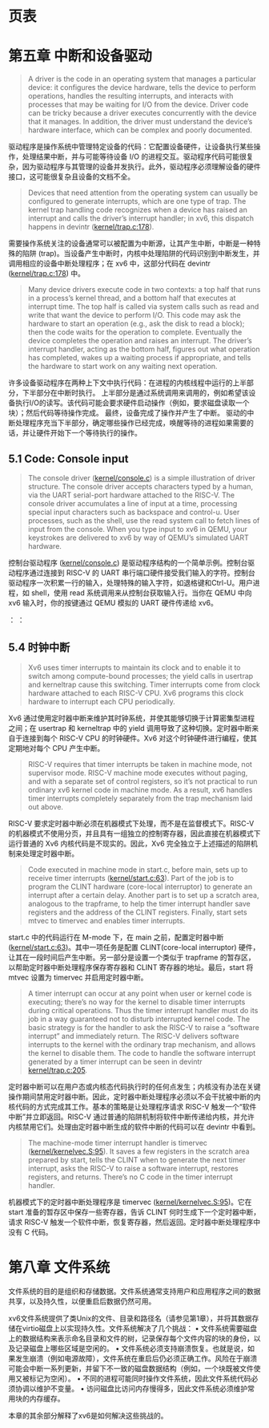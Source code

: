 

# 页表






# 第五章 中断和设备驱动

> A driver is the code in an operating system that manages a particular device: it configures the device hardware, tells the device to perform operations, handles the resulting interrupts, and interacts with processes that may be waiting for I/O from the device. Driver code can be tricky because a driver executes concurrently with the device that it manages. In addition, the driver must understand the device’s hardware interface, which can be complex and poorly documented.

驱动程序是操作系统中管理特定设备的代码：它配置设备硬件，让设备执行某些操作，处理结果中断，并与可能等待设备 I/O 的进程交互。驱动程序代码可能很复杂，因为驱动程序与其管理的设备并发执行。此外，驱动程序必须理解设备的硬件接口，这可能很复杂且设备的文档不全。

> Devices that need attention from the operating system can usually be configured to generate interrupts, which are one type of trap. The kernel trap handling code recognizes when a device has raised an interrupt and calls the driver’s interrupt handler; in xv6, this dispatch happens in devintr ([kernel/trap.c:178](https://github.com/mit-pdos/xv6-riscv/blob/riscv/kernel/trap.c#L178)).

需要操作系统关注的设备通常可以被配置为中断源，让其产生中断，中断是一种特殊的陷阱 (trap)。当设备产生中断时，内核中处理陷阱的代码识别到中断发生，并调用相应的设备中断处理程序；在 xv6 中，这部分代码在 devintr ([kernel/trap.c:178](https://github.com/mit-pdos/xv6-riscv/blob/riscv/kernel/trap.c#L178)) 中。

> Many device drivers execute code in two contexts: a top half that runs in a process’s kernel thread, and a bottom half that executes at interrupt time. The top half is called via system calls such as read and write that want the device to perform I/O. This code may ask the hardware to start an operation (e.g., ask the disk to read a block); then the code waits for the operation to complete. Eventually the device completes the operation and raises an interrupt. The driver’s interrupt handler, acting as the bottom half, figures out what operation has completed, wakes up a waiting process if appropriate, and tells the hardware to start work on any waiting next operation.

许多设备驱动程序在两种上下文中执行代码：在进程的内核线程中运行的上半部分，下半部分在中断时执行。 上半部分是通过系统调用来调用的，例如希望该设备执行I/O的读写。该代码可能会要求硬件启动操作（例如，要求磁盘读取一个块）；然后代码等待操作完成。 最终，设备完成了操作并产生了中断。 驱动的中断处理程序充当下半部分，确定哪些操作已经完成，唤醒等待的进程如果需要的话，并让硬件开始下一个等待执行的操作。

## 5.1 Code: Console input

> The console driver ([kernel/console.c](https://github.com/mit-pdos/xv6-riscv/blob/riscv/kernel/console.c)) is a simple illustration of driver structure. The console driver accepts characters typed by a human, via the UART serial-port hardware attached to the RISC-V. The console driver accumulates a line of input at a time, processing special input characters such as backspace and control-u. User processes, such as the shell, use the read system call to fetch lines of input from the console. When you type input to xv6 in QEMU, your keystrokes are delivered to xv6 by way of QEMU’s simulated UART hardware.

控制台驱动程序 ([kernel/console.c](https://github.com/mit-pdos/xv6-riscv/blob/riscv/kernel/console.c)) 是驱动程序结构的一个简单示例。控制台驱动程序通过连接到 RISC-V 的 UART 串行端口硬件接受我们输入的字符。控制台驱动程序一次积累一行的输入，处理特殊的输入字符，如退格键和Ctrl-U。用户进程，如 shell，使用 read 系统调用来从控制台获取输入行。当你在 QEMU 中向 xv6 输入时，你的按键通过 QEMU 模拟的 UART 硬件传递给 xv6。

：
：

## 5.4 时钟中断

> Xv6 uses timer interrupts to maintain its clock and to enable it to switch among compute-bound processes; the yield calls in usertrap and kerneltrap cause this switching. Timer interrupts come from clock hardware attached to each RISC-V CPU. Xv6 programs this clock hardware to interrupt each CPU periodically.

Xv6 通过使用定时器中断来维护其时钟系统，并使其能够切换于计算密集型进程之间；在 usertrap 和 kerneltrap 中的 yield 调用导致了这种切换。定时器中断来自于连接到每个 RISC-V CPU 的时钟硬件。Xv6 对这个时钟硬件进行编程，使其定期地对每个 CPU 产生中断。

> RISC-V requires that timer interrupts be taken in machine mode, not supervisor mode. RISC-V machine mode executes without paging, and with a separate set of control registers, so it’s not practical to run ordinary xv6 kernel code in machine mode. As a result, xv6 handles timer interrupts completely separately from the trap mechanism laid out above.

RISC-V 要求定时器中断必须在机器模式下处理，而不是在监督模式下。RISC-V 的机器模式不使用分页，并且具有一组独立的控制寄存器，因此直接在机器模式下运行普通的 Xv6 内核代码是不现实的。因此，Xv6 完全独立于上述描述的陷阱机制来处理定时器中断。

> Code executed in machine mode in start.c, before main, sets up to receive timer interrupts ([kernel/start.c:63](https://github.com/mit-pdos/xv6-riscv/blob/riscv//kernel/start.c#L63)). Part of the job is to program the CLINT hardware (core-local interruptor) to generate an interrupt after a certain delay. Another part is to set up a scratch area, analogous to the trapframe, to help the timer interrupt handler save registers and the address of the CLINT registers. Finally, start sets mtvec to timervec and enables timer interrupts.

start.c 中的代码运行在 M-mode 下，在 main 之前，配置定时器中断([kernel/start.c:63](https://github.com/mit-pdos/xv6-riscv/blob/riscv//kernel/start.c#L63))。其中一项任务是配置 CLINT(core-local interruptor) 硬件，让其在一段时间后产生中断。另一部分是设置一个类似于 trapframe 的暂存区，以帮助定时器中断处理程序保存寄存器和 CLINT 寄存器的地址。最后，start 将 mtvec 设置为 timervec 并启用定时器中断。

> A timer interrupt can occur at any point when user or kernel code is executing; there’s no way for the kernel to disable timer interrupts during critical operations. Thus the timer interrupt handler must do its job in a way guaranteed not to disturb interrupted kernel code. The basic strategy is for the handler to ask the RISC-V to raise a “software interrupt” and immediately return. The RISC-V delivers software interrupts to the kernel with the ordinary trap mechanism, and allows the kernel to disable them. The code to handle the software interrupt generated by a timer interrupt can be seen in devintr [kernel/trap.c:205](https://github.com/mit-pdos/xv6-riscv/blob/riscv/kernel/trap.c#L205).

定时器中断可以在用户态或内核态代码执行时的任何点发生；内核没有办法在关键操作期间禁用定时器中断。因此，定时器中断处理程序必须以不会干扰被中断的内核代码的方式完成其工作。基本的策略是让处理程序请求 RISC-V 触发一个“软件中断”并立即返回。RISC-V 通过普通的陷阱机制将软件中断传递给内核，并允许内核禁用它们。处理由定时器中断生成的软件中断的代码可以在 devintr 中看到。

> The machine-mode timer interrupt handler is timervec ([kernel/kernelvec.S:95](https://github.com/mit-pdos/xv6-riscv/blob/riscv/kernel/kernelvec.S#L95)). It saves a few registers in the scratch area prepared by start, tells the CLINT when to generate the next timer interrupt, asks the RISC-V to raise a software interrupt, restores registers, and returns. There’s no C code in the timer interrupt handler.

机器模式下的定时器中断处理程序是 timervec ([kernel/kernelvec.S:95](https://github.com/mit-pdos/xv6-riscv/blob/riscv/kernel/kernelvec.S#L95))。它在 start 准备的暂存区中保存一些寄存器，告诉 CLINT 何时生成下一个定时器中断，请求 RISC-V 触发一个软件中断，恢复寄存器，然后返回。定时器中断处理程序中没有 C 代码。



# 第八章 文件系统

文件系统的目的是组织和存储数据。文件系统通常支持用户和应用程序之间的数据共享，以及持久性，以便重启后数据仍然可用。

xv6文件系统提供了类Unix的文件、目录和路径名（请参见第1章），并将其数据存储在virtio磁盘上以实现持久性。文件系统解决了几个挑战：
• 文件系统需要磁盘上的数据结构来表示命名目录和文件的树，记录保存每个文件内容的块的身份，以及记录磁盘上哪些区域是空闲的。
• 文件系统必须支持崩溃恢复。也就是说，如果发生崩溃（例如电源故障），文件系统在重启后仍必须正确工作。风险在于崩溃可能会中断一系列更新，并留下不一致的磁盘数据结构（例如，一个块既被文件使用又被标记为空闲）。
• 不同的进程可能同时操作文件系统，因此文件系统代码必须协调以维护不变量。
• 访问磁盘比访问内存慢得多，因此文件系统必须维护常用块的内存缓存。

本章的其余部分解释了xv6是如何解决这些挑战的。
